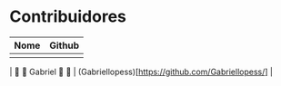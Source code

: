 # Contribuidores
| Nome | Github |
| --- | --- |
| | |

| :car: :rocket: Gabriel :rocket: :car: | (Gabriellopess)[https://github.com/Gabriellopess/] |
